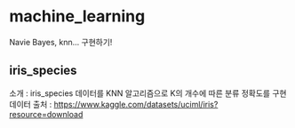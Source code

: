 # machine_learning
Navie Bayes, knn... 구현하기!

## iris_species
소개 : iris_species 데이터를 KNN 알고리즘으로 K의 개수에 따른 분류 정확도를 구현
데이터 출처 : https://www.kaggle.com/datasets/uciml/iris?resource=download
